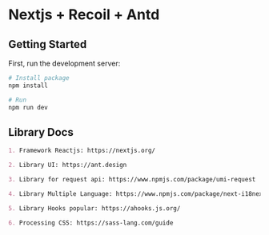 # Nextjs + Recoil + Antd

## Getting Started

First, run the development server:

```bash
# Install package
npm install

# Run
npm run dev
```

## Library Docs

```md
1. Framework Reactjs: https://nextjs.org/

2. Library UI: https://ant.design

3. Library for request api: https://www.npmjs.com/package/umi-request

4. Library Multiple Language: https://www.npmjs.com/package/next-i18next

5. Library Hooks popular: https://ahooks.js.org/

6. Processing CSS: https://sass-lang.com/guide
```
